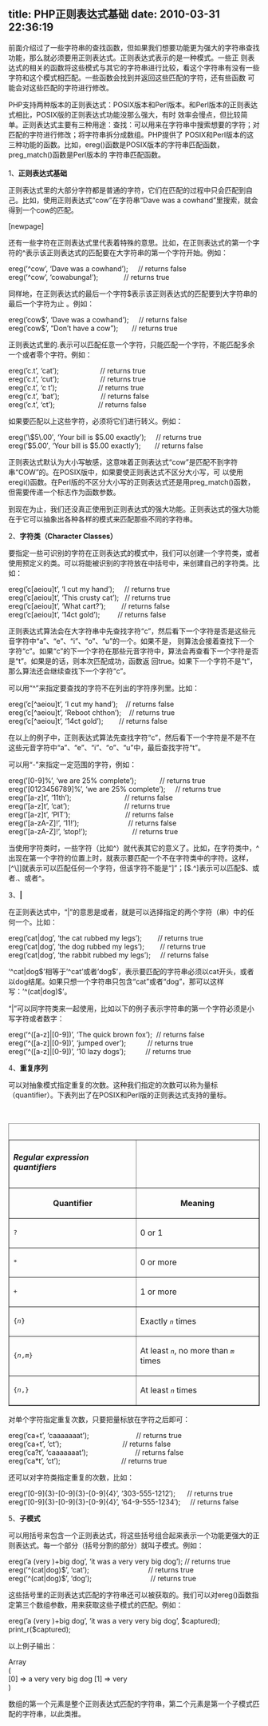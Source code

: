 title: PHP正则表达式基础
date: 2010-03-31 22:36:19
---

<p>
	前面介绍过了一些字符串的查找函数，但如果我们想要功能更为强大的字符串查找功能，那么就必须要用正则表达式。正则表达式表示的是一种模式。一些正 则表达式的相关的函数将这些模式与其它的字符串进行比较，看这个字符串有没有一些字符和这个模式相匹配。一些函数会找到并返回这些匹配的字符，还有些函数 可能会对这些匹配的字符进行修改。</p>
<p>
	PHP支持两种版本的正则表达式：POSIX版本和Perl版本。和Perl版本的正则表达式相比，POSIX版的正则表达式功能没那么强大，有时 效率会慢点，但比较简单。正则表达式主要有三种用途：查找：可以用来在字符串中搜索想要的字符；对匹配的字符进行修改；将字符串拆分成数组。PHP提供了 POSIX和Perl版本的这三种功能的函数。比如，ereg()函数是POSIX版本的字符串匹配函数，preg_match()函数是Perl版本的 字符串匹配函数。<br />
	<br />
	1、<strong>正则表达式基础</strong></p>
<p>
	正则表达式里的大部分字符都是普通的字符，它们在匹配的过程中只会匹配到自己。比如，使用正则表达式&ldquo;cow&rdquo;在字符串&ldquo;Dave was a cowhand&rdquo;里搜索，就会得到一个cow的匹配。</p>
<p>
	[newpage]</p>
<p>
	还有一些字符在正则表达式里代表着特殊的意思。比如，在正则表达式的第一个字符的^表示该正则表达式的匹配要在大字符串的第一个字符开始。例如：</p>
<p>
	ereg(&rsquo;^cow&rsquo;, &lsquo;Dave was a cowhand&rsquo;); &nbsp; &nbsp; // returns false<br />
	ereg(&rsquo;^cow&rsquo;, &lsquo;cowabunga!&rsquo;); &nbsp; &nbsp; &nbsp; &nbsp; &nbsp; &nbsp; // returns true</p>
<p>
	同样地，在正则表达式的最后一个字符$表示该正则表达式的匹配要到大字符串的最后一个字符为止 。例如：</p>
<p>
	ereg(&rsquo;cow$&rsquo;, &lsquo;Dave was a cowhand&rsquo;); &nbsp; &nbsp; // returns false<br />
	ereg(&rsquo;cow$&rsquo;, &ldquo;Don&rsquo;t have a cow&rdquo;); &nbsp; &nbsp; &nbsp; // returns true</p>
<p>
	正则表达式里的.表示可以匹配任意一个字符，只能匹配一个字符，不能匹配多余一个或者零个字符。例如：</p>
<p>
	ereg(&rsquo;c.t&rsquo;, &lsquo;cat&rsquo;); &nbsp; &nbsp; &nbsp; &nbsp; &nbsp; &nbsp; &nbsp; &nbsp; &nbsp; &nbsp; // returns true<br />
	ereg(&rsquo;c.t&rsquo;, &lsquo;cut&rsquo;); &nbsp; &nbsp; &nbsp; &nbsp; &nbsp; &nbsp; &nbsp; &nbsp; &nbsp; &nbsp; // returns true<br />
	ereg(&rsquo;c.t&rsquo;, &lsquo;c t&rsquo;); &nbsp; &nbsp; &nbsp; &nbsp; &nbsp; &nbsp; &nbsp; &nbsp; &nbsp; &nbsp; // returns true<br />
	ereg(&rsquo;c.t&rsquo;, &lsquo;bat&rsquo;); &nbsp; &nbsp; &nbsp; &nbsp; &nbsp; &nbsp; &nbsp; &nbsp; &nbsp; &nbsp; // returns false<br />
	ereg(&rsquo;c.t&rsquo;, &lsquo;ct&rsquo;); &nbsp; &nbsp; &nbsp; &nbsp; &nbsp; &nbsp; &nbsp; &nbsp; &nbsp; &nbsp; &nbsp;// returns false</p>
<p>
	如果要匹配以上这些字符，必须将它们进行转义。例如：</p>
<p>
	ereg(&rsquo;\$5\.00&prime;, &lsquo;Your bill is $5.00 exactly&rsquo;); &nbsp; &nbsp; // returns true<br />
	ereg(&rsquo;$5.00&prime;, &lsquo;Your bill is $5.00 exactly&rsquo;); &nbsp; &nbsp; &nbsp; // returns false</p>
<p>
	正则表达式默认为大小写敏感，这意味着正则表达式&ldquo;cow&rdquo;是匹配不到字符串&ldquo;COW&rdquo;的。在POSIX版中，如果要使正则表达式不区分大小写，可 以使用eregi()函数。在Perl版的不区分大小写的正则表达式还是用preg_match()函数，但需要传递一个标志作为函数参数。</p>
<p>
	到现在为止，我们还没真正使用到正则表达式的强大功能。正则表达式的强大功能在于它可以抽象出各种各样的模式来匹配那些不同的字符串。</p>
<p>
	2、<strong>字符类（Character Classes）</strong></p>
<p>
	要指定一些可识别的字符在正则表达式的模式中，我们可以创建一个字符类，或者使用预定义的类。可以将能被识别的字符放在中括号中，来创建自己的字符类。比如：</p>
<p>
	ereg(&rsquo;c[aeiou]t&rsquo;, &lsquo;I cut my hand&rsquo;); &nbsp; &nbsp; // returns true<br />
	ereg(&rsquo;c[aeiou]t&rsquo;, &lsquo;This crusty cat&rsquo;); &nbsp; // returns true<br />
	ereg(&rsquo;c[aeiou]t&rsquo;, &lsquo;What cart?&rsquo;); &nbsp; &nbsp; &nbsp; &nbsp;// returns false<br />
	ereg(&rsquo;c[aeiou]t&rsquo;, &lsquo;14ct gold&rsquo;); &nbsp; &nbsp; &nbsp; &nbsp; // returns false</p>
<p>
	正则表达式算法会在大字符串中先查找字符&ldquo;c&rdquo;，然后看下一个字符是否是这些元音字符中&ldquo;a&rdquo;、&ldquo;e&rdquo;、&ldquo;i&rdquo;、&ldquo;o&rdquo;、&ldquo;u&rdquo;的一个。如果不是， 则算法会接着查找下一个字符&ldquo;c&rdquo;。如果&ldquo;c&rdquo;的下一个字符在那些元音字符中，算法会再查看下一个字符是否是&ldquo;t&rdquo;。如果是的话，则本次匹配成功，函数返 回true。如果下一个字符不是&ldquo;t&rdquo;，那么算法还会继续查找下一个字符&ldquo;c&rdquo;。</p>
<p>
	可以用&ldquo;^&rdquo;来指定要查找的字符不在列出的字符序列里。比如：</p>
<p>
	ereg(&rsquo;c[^aeiou]t&rsquo;, &lsquo;I cut my hand&rsquo;); &nbsp; &nbsp;// returns false<br />
	ereg(&rsquo;c[^aeiou]t&rsquo;, &lsquo;Reboot chthon&rsquo;); &nbsp; &nbsp;// returns true<br />
	ereg(&rsquo;c[^aeiou]t&rsquo;, &lsquo;14ct gold&rsquo;); &nbsp; &nbsp; &nbsp; &nbsp;// returns false</p>
<p>
	在以上的例子中，正则表达式算法先查找字符&ldquo;c&rdquo;，然后看下一个字符是不是不在这些元音字符中&ldquo;a&rdquo;、&ldquo;e&rdquo;、&ldquo;i&rdquo;、&ldquo;o&rdquo;、&ldquo;u&rdquo;中，最后查找字符&ldquo;t&rdquo;。</p>
<p>
	可以用&ldquo;-&rdquo;来指定一定范围的字符，例如：</p>
<p>
	ereg(&rsquo;[0-9]%&rsquo;, &lsquo;we are 25% complete&rsquo;); &nbsp; &nbsp; &nbsp; &nbsp; &nbsp; &nbsp;// returns true<br />
	ereg(&rsquo;[0123456789]%&rsquo;, &lsquo;we are 25% complete&rsquo;); &nbsp; &nbsp; // returns true<br />
	ereg(&rsquo;[a-z]t&rsquo;, &lsquo;11th&rsquo;); &nbsp; &nbsp; &nbsp; &nbsp; &nbsp; &nbsp; &nbsp; &nbsp; &nbsp; &nbsp; &nbsp; &nbsp; &nbsp; // returns false<br />
	ereg(&rsquo;[a-z]t&rsquo;, &lsquo;cat&rsquo;); &nbsp; &nbsp; &nbsp; &nbsp; &nbsp; &nbsp; &nbsp; &nbsp; &nbsp; &nbsp; &nbsp; &nbsp; &nbsp; &nbsp;// returns true<br />
	ereg(&rsquo;[a-z]t&rsquo;, &lsquo;PIT&rsquo;); &nbsp; &nbsp; &nbsp; &nbsp; &nbsp; &nbsp; &nbsp; &nbsp; &nbsp; &nbsp; &nbsp; &nbsp; &nbsp; &nbsp;// returns false<br />
	ereg(&rsquo;[a-zA-Z]!&rsquo;, &lsquo;11!&rsquo;); &nbsp; &nbsp; &nbsp; &nbsp; &nbsp; &nbsp; &nbsp; &nbsp; &nbsp; &nbsp; &nbsp; &nbsp; // returns false<br />
	ereg(&rsquo;[a-zA-Z]!&rsquo;, &rsquo;stop!&rsquo;); &nbsp; &nbsp; &nbsp; &nbsp; &nbsp; &nbsp; &nbsp; &nbsp; &nbsp; &nbsp; &nbsp; // returns true</p>
<p>
	当使用字符类时，一些字符（比如^）就代表其它的意义了。比如，在字符类中，^出现在第一个字符的位置上时，就表示要匹配一个不在字符类中的字符。这样，[^\]]就表示可以匹配任何一个字符，但该字符不能是&ldquo;]&rdquo;；[$.^]表示可以匹配$、或者.、或者^。</p>
<p>
	3、<strong>|</strong></p>
<p>
	在正则表达式中，&ldquo;|&rdquo;的意思是或者，就是可以选择指定的两个字符（串）中的任何一个。比如：</p>
<p>
	ereg(&rsquo;cat|dog&rsquo;, &lsquo;the cat rubbed my legs&rsquo;); &nbsp; &nbsp; &nbsp; &nbsp;// returns true<br />
	ereg(&rsquo;cat|dog&rsquo;, &lsquo;the dog rubbed my legs&rsquo;); &nbsp; &nbsp; &nbsp; &nbsp;// returns true<br />
	ereg(&rsquo;cat|dog&rsquo;, &lsquo;the rabbit rubbed my legs&rsquo;); &nbsp; &nbsp; // returns false</p>
<p>
	&lsquo;^cat|dog$&rsquo;相等于&rsquo;^cat&rsquo;或者&rsquo;dog$&rsquo;，表示要匹配的字符串必须以cat开头，或者以dog结尾。如果只想一个字符串只包含&ldquo;cat&rdquo;或者&ldquo;dog&rdquo;，那可以这样写：&rsquo;^(cat|dog)$&rsquo;。</p>
<p>
	&ldquo;|&rdquo;可以同字符类来一起使用，比如以下的例子表示字符串的第一个字符必须是小写字符或者数字：</p>
<p>
	ereg(&rsquo;^([a-z]|[0-9])&rsquo;, &lsquo;The quick brown fox&rsquo;); &nbsp;// returns false<br />
	ereg(&rsquo;^([a-z]|[0-9])&rsquo;, &lsquo;jumped over&rsquo;); &nbsp; &nbsp; &nbsp; &nbsp; &nbsp; // returns true<br />
	ereg(&rsquo;^([a-z]|[0-9])&rsquo;, &lsquo;10 lazy dogs&rsquo;); &nbsp; &nbsp; &nbsp; &nbsp; &nbsp;// returns true</p>
<p>
	4、<strong>重复序列</strong></p>
<p>
	可以对抽象模式指定重复的次数。这种我们指定的次数可以称为量标（quantifier）。下表列出了在POSIX和Perl版的正则表达式支持的量标。</p>
<p>
	&nbsp;</p>
<table border="1" cellpadding="1" cellspacing="0" width="100%">
	<caption>
		&nbsp;</caption>
	<tbody>
		<tr>
			<td>
				<h5>
					Regular expression quantifiers</h5>
			</td>
		</tr>
	</tbody>
	<colgroup>
	</colgroup>
	<tbody>
		<tr>
			<th>
				<p>
					Quantifier</p>
			</th>
			<th>
				<p>
					Meaning</p>
			</th>
		</tr>
		<tr>
			<td>
				<p>
					<tt>?</tt></p>
			</td>
			<td>
				<p>
					0 or 1</p>
			</td>
		</tr>
		<tr>
			<td>
				<p>
					<tt>*</tt></p>
			</td>
			<td>
				<p>
					0 or more</p>
			</td>
		</tr>
		<tr>
			<td>
				<p>
					<tt>+</tt></p>
			</td>
			<td>
				<p>
					1 or more</p>
			</td>
		</tr>
		<tr>
			<td>
				<p>
					<tt>{</tt><tt><em>n</em></tt><tt>}</tt></p>
			</td>
			<td>
				<p>
					Exactly <tt><em>n</em></tt> times</p>
			</td>
		</tr>
		<tr>
			<td>
				<p>
					<tt>{</tt><tt><em>n</em></tt><tt>,</tt><tt><em>m</em></tt><tt>}</tt></p>
			</td>
			<td>
				<p>
					At least <tt><em>n</em></tt>, no more than <tt><em>m</em></tt> times</p>
			</td>
		</tr>
		<tr>
			<td>
				<p>
					<tt>{</tt><tt><em>n</em></tt><tt>,}</tt></p>
			</td>
			<td>
				<p>
					At least <tt><em>n</em></tt> times</p>
			</td>
		</tr>
	</tbody>
</table>
<p>
	对单个字符指定重复次数，只要把量标放在字符之后即可：</p>
<p>
	ereg(&rsquo;ca+t&rsquo;, &lsquo;caaaaaaat&rsquo;); &nbsp; &nbsp; &nbsp; &nbsp; &nbsp; &nbsp; &nbsp; &nbsp; &nbsp; &nbsp; &nbsp; &nbsp;// returns true<br />
	ereg(&rsquo;ca+t&rsquo;, &lsquo;ct&rsquo;); &nbsp; &nbsp; &nbsp; &nbsp; &nbsp; &nbsp; &nbsp; &nbsp; &nbsp; &nbsp; &nbsp; &nbsp; &nbsp; &nbsp; &nbsp; // returns false<br />
	ereg(&rsquo;ca?t&rsquo;, &lsquo;caaaaaaat&rsquo;); &nbsp; &nbsp; &nbsp; &nbsp; &nbsp; &nbsp; &nbsp; &nbsp; &nbsp; &nbsp; &nbsp; &nbsp;// returns false<br />
	ereg(&rsquo;ca*t&rsquo;, &lsquo;ct&rsquo;); &nbsp; &nbsp; &nbsp; &nbsp; &nbsp; &nbsp; &nbsp; &nbsp; &nbsp; &nbsp; &nbsp; &nbsp; &nbsp; &nbsp; &nbsp; // returns true</p>
<p>
	还可以对字符类指定重复的次数，比如：</p>
<p>
	ereg(&rsquo;[0-9]{3}-[0-9]{3}-[0-9]{4}&rsquo;, &lsquo;303-555-1212&prime;); &nbsp; &nbsp; &nbsp;// returns true<br />
	ereg(&rsquo;[0-9]{3}-[0-9]{3}-[0-9]{4}&rsquo;, &lsquo;64-9-555-1234&prime;); &nbsp; &nbsp; // returns false</p>
<p>
	5、<strong>子模式</strong></p>
<p>
	可以用括号来包含一个正则表达式，将这些括号组合起来表示一个功能更强大的正则表达式。每一个部分（括号分割的部分）就叫子模式。例如：</p>
<p>
	ereg(&rsquo;a (very )+big dog&rsquo;, &lsquo;it was a very very big dog&rsquo;); // returns true<br />
	ereg(&rsquo;^(cat|dog)$&rsquo;, &lsquo;cat&rsquo;); &nbsp; &nbsp; &nbsp; &nbsp; &nbsp; &nbsp; &nbsp; &nbsp; &nbsp; &nbsp; &nbsp; &nbsp; &nbsp; &nbsp; &nbsp;// returns true<br />
	ereg(&rsquo;^(cat|dog)$&rsquo;, &lsquo;dog&rsquo;); &nbsp; &nbsp; &nbsp; &nbsp; &nbsp; &nbsp; &nbsp; &nbsp; &nbsp; &nbsp; &nbsp; &nbsp; &nbsp; &nbsp; &nbsp;// returns true</p>
<p>
	这些括号里的正则表达式匹配的字符串还可以被获取的。我们可以对ereg()函数指定第三个数组参数，用来获取这些子模式的匹配。例如：</p>
<p>
	ereg(&rsquo;a (very )+big dog&rsquo;, &lsquo;it was a very very big dog&rsquo;, $captured);<br />
	print_r($captured);</p>
<p>
	以上例子输出：</p>
<p>
	Array<br />
	(<br />
	[0] =&gt; a very very big dog [1] =&gt; very<br />
	)</p>
<p>
	数组的第一个元素是整个正则表达式匹配的字符串，第二个元素是第一个子模式匹配的字符串，以此类推。</p>